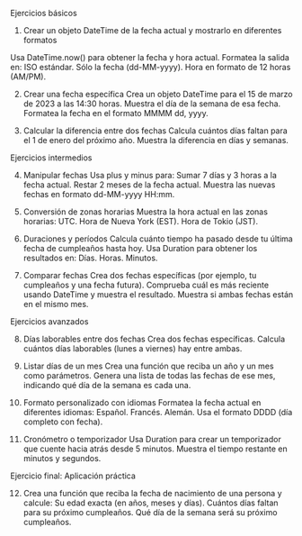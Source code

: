 Ejercicios básicos

1. Crear un objeto DateTime de la fecha actual y mostrarlo en diferentes formatos

Usa DateTime.now() para obtener la fecha y hora actual.
Formatea la salida en:
ISO estándar.
Sólo la fecha (dd-MM-yyyy).
Hora en formato de 12 horas (AM/PM).

2. Crear una fecha específica
   Crea un objeto DateTime para el 15 de marzo de 2023 a las 14:30 horas.
   Muestra el día de la semana de esa fecha.
   Formatea la fecha en el formato MMMM dd, yyyy.

3. Calcular la diferencia entre dos fechas
   Calcula cuántos días faltan para el 1 de enero del próximo año.
   Muestra la diferencia en días y semanas.

Ejercicios intermedios

4. Manipular fechas
   Usa plus y minus para:
   Sumar 7 días y 3 horas a la fecha actual.
   Restar 2 meses de la fecha actual.
   Muestra las nuevas fechas en formato dd-MM-yyyy HH:mm.

5. Conversión de zonas horarias
   Muestra la hora actual en las zonas horarias:
   UTC.
   Hora de Nueva York (EST).
   Hora de Tokio (JST).

6. Duraciones y períodos
   Calcula cuánto tiempo ha pasado desde tu última fecha de cumpleaños hasta hoy.
   Usa Duration para obtener los resultados en:
   Días.
   Horas.
   Minutos.

7. Comparar fechas
   Crea dos fechas específicas (por ejemplo, tu cumpleaños y una fecha futura).
   Comprueba cuál es más reciente usando DateTime y muestra el resultado.
   Muestra si ambas fechas están en el mismo mes.

Ejercicios avanzados

8. Días laborables entre dos fechas
   Crea dos fechas específicas.
   Calcula cuántos días laborables (lunes a viernes) hay entre ambas.

9. Listar días de un mes
   Crea una función que reciba un año y un mes como parámetros.
   Genera una lista de todas las fechas de ese mes, indicando qué día de la semana es cada una.

10. Formato personalizado con idiomas
    Formatea la fecha actual en diferentes idiomas:
    Español.
    Francés.
    Alemán.
    Usa el formato DDDD (día completo con fecha).

11. Cronómetro o temporizador
    Usa Duration para crear un temporizador que cuente hacia atrás desde 5 minutos.
    Muestra el tiempo restante en minutos y segundos.

Ejercicio final: Aplicación práctica

12. Crea una función que reciba la fecha de nacimiento de una persona y calcule:
    Su edad exacta (en años, meses y días).
    Cuántos días faltan para su próximo cumpleaños.
    Qué día de la semana será su próximo cumpleaños.

